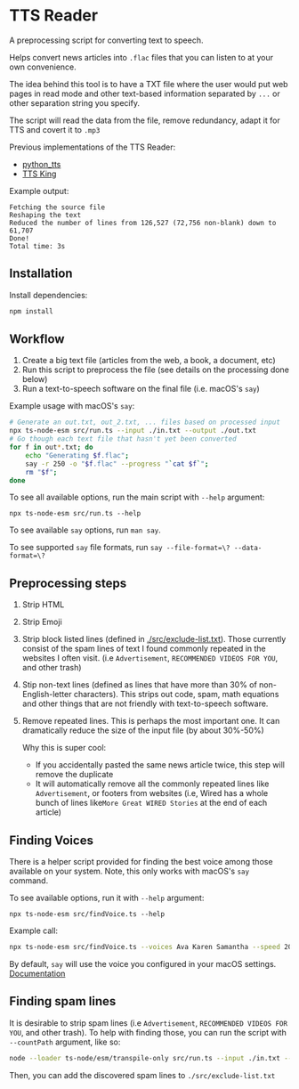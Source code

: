 # TTS Reader

A preprocessing script for converting text to speech.

Helps convert news articles into `.flac` files that you can listen to at your
own convenience.

The idea behind this tool is to have a TXT file where the user would put web
pages in read mode and other text-based information separated by `...` or other
separation string you specify.

The script will read the data from the file, remove redundancy, adapt it for TTS
and covert it to `.mp3`

Previous implementations of the TTS Reader:

- [python_tts](https://github.com/maxxxxxdlp/python_tts/)
- [TTS King](https://github.com/maxxxxxdlp/tts_king/)

Example output:

```
Fetching the source file
Reshaping the text
Reduced the number of lines from 126,527 (72,756 non-blank) down to 61,707
Done!
Total time: 3s
```

## Installation

Install dependencies:

```sh
npm install
```

## Workflow

1. Create a big text file (articles from the web, a book, a document, etc)
2. Run this script to preprocess the file (see details on the processing done
   below)
3. Run a text-to-speech software on the final file (i.e. macOS's `say`)

Example usage with macOS's `say`:

```sh
# Generate an out.txt, out_2.txt, ... files based on processed input
npx ts-node-esm src/run.ts --input ./in.txt --output ./out.txt
# Go though each text file that hasn't yet been converted
for f in out*.txt; do
    echo "Generating $f.flac";
    say -r 250 -o "$f.flac" --progress "`cat $f`";
    rm "$f";
done 
```

To see all available options, run the main script with `--help` argument:

```
npx ts-node-esm src/run.ts --help
```

To see available `say` options, run `man say`.

To see supported `say` file formats, run `say --file-format=\? --data-format=\?`

## Preprocessing steps

1. Strip HTML
2. Strip Emoji
3. Strip block listed lines (defined in
   [./src/exclude-list.txt](./src/exclude-list.txt)). Those currently consist of
   the spam lines of text I found commonly repeated in the websites I often
   visit. (i.e `Advertisement`, `RECOMMENDED VIDEOS FOR YOU`, and other trash)
4. Stip non-text lines (defined as lines that have more than 30% of
   non-English-letter characters). This strips out code, spam, math equations
   and other things that are not friendly with text-to-speech software.
5. Remove repeated lines. This is perhaps the most important one. It can
   dramatically reduce the size of the input file (by about 30%-50%)

   Why this is super cool:

   - If you accidentally pasted the same news article twice, this step will
     remove the duplicate
   - It will automatically remove all the commonly repeated lines like
     `Advertisement`, or footers from websites (i.e, Wired has a whole bunch of
     lines like`More Great WIRED Stories` at the end of each article)

## Finding Voices

There is a helper script provided for finding the best voice among those
available on your system. Note, this only works with macOS's `say` command.

To see available options, run it with `--help` argument:

```
npx ts-node-esm src/findVoice.ts --help
```

Example call:

```sh
npx ts-node-esm src/findVoice.ts --voices Ava Karen Samantha --speed 200 --text "Hi! Isn't it cool to have a computer talk to you?"
```

By default, `say` will use the voice you configured in your macOS settings.
[Documentation](https://support.apple.com/guide/mac-help/change-spoken-content-settings-accessibility-spch638/mac)

## Finding spam lines

It is desirable to strip spam lines (i.e `Advertisement`,
`RECOMMENDED VIDEOS FOR YOU`, and other trash). To help with finding those, you
can run the script with `--countPath` argument, like so:

```sh
node --loader ts-node/esm/transpile-only src/run.ts --input ./in.txt --countPath ./counted.tsv
```

Then, you can add the discovered spam lines to `./src/exclude-list.txt`
